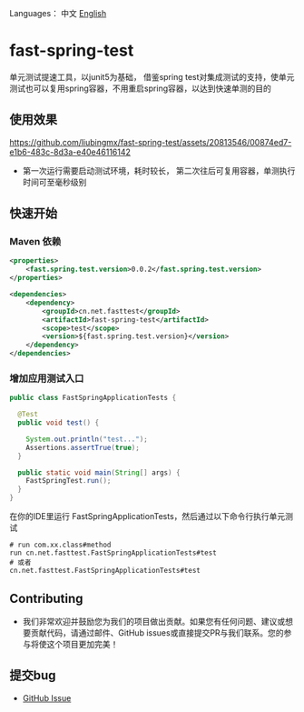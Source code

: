 
Languages： 中文 [English](README.md)
# fast-spring-test
单元测试提速工具，以junit5为基础， 借鉴spring test对集成测试的支持，使单元测试也可以复用spring容器，不用重启spring容器，以达到快速单测的目的

## 使用效果


https://github.com/liubingmx/fast-spring-test/assets/20813546/00874ed7-e1b6-483c-8d3a-e40e46116142

- 第一次运行需要启动测试环境，耗时较长， 第二次往后可复用容器，单测执行时间可至毫秒级别

## 快速开始

### Maven 依赖

```xml
<properties>
    <fast.spring.test.version>0.0.2</fast.spring.test.version>
</properties>

<dependencies>
    <dependency>
        <groupId>cn.net.fasttest</groupId>
        <artifactId>fast-spring-test</artifactId>
        <scope>test</scope>
        <version>${fast.spring.test.version}</version>
    </dependency>
</dependencies>
```

### 增加应用测试入口

```java
public class FastSpringApplicationTests {

  @Test
  public void test() {

    System.out.println("test...");
    Assertions.assertTrue(true);
  }

  public static void main(String[] args) {
    FastSpringTest.run();
  }
}
```

在你的IDE里运行 FastSpringApplicationTests，然后通过以下命令行执行单元测试
```
# run com.xx.class#method
run cn.net.fasttest.FastSpringApplicationTests#test
# 或者
cn.net.fasttest.FastSpringApplicationTests#test
```

## Contributing

- 我们非常欢迎并鼓励您为我们的项目做出贡献。如果您有任何问题、建议或想要贡献代码，请通过邮件、GitHub issues或直接提交PR与我们联系。您的参与将使这个项目更加完美！

## 提交bug

- [GitHub Issue](https://github.com/liubingmx/fast-spring-test/issues/new)

